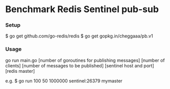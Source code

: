 # Benchmark Redis Sentinel pub-sub

### Setup
$ go get github.com/go-redis/redis
$ go get gopkg.in/cheggaaa/pb.v1

### Usage

go run main.go [number of goroutines for publishing messages] [number of clients] [number of messages to be published] [sentinel host and port] [redis master]

e.g. $ go run 100 50 1000000 sentinel:26379 mymaster
